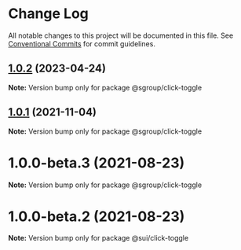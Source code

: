 # Change Log

All notable changes to this project will be documented in this file.
See [Conventional Commits](https://conventionalcommits.org) for commit guidelines.

## [1.0.2](https://github.com/sgroupdesign/sui/compare/@sgroup/click-toggle@1.0.1...@sgroup/click-toggle@1.0.2) (2023-04-24)

**Note:** Version bump only for package @sgroup/click-toggle





## [1.0.1](https://github.com/sgroupdesign/sui/compare/@sgroup/click-toggle@1.0.0-beta.3...@sgroup/click-toggle@1.0.1) (2021-11-04)

**Note:** Version bump only for package @sgroup/click-toggle





# 1.0.0-beta.3 (2021-08-23)

**Note:** Version bump only for package @sgroup/click-toggle





# 1.0.0-beta.2 (2021-08-23)

**Note:** Version bump only for package @sui/click-toggle
